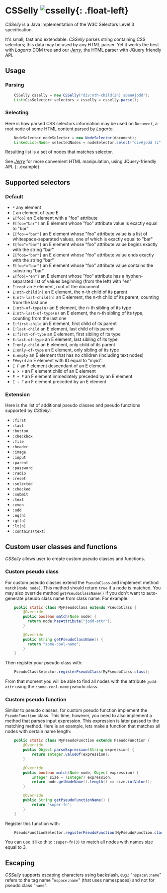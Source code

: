 # CSSelly ![csselly](csselly-big.png){: .float-left}

*CSSelly* is a Java implementation of the W3C Selectors Level 3
specification.

It's small, fast and extendable. *CSSelly* parses string containing CSS
selectors; this data may be used by any HTML parser. Yet it works the
best with *Lagarto* DOM tree and our [*Jerry*](/doc/jerry/index.html),
the HTML parser with JQuery friendly API.

## Usage

### Parsing

~~~~~ java
    CSSelly csselly = new CSSelly("div:nth-child(2n) span#jodd");
    List<CssSelector> selectors = csselly = csselly.parse();
~~~~~

### Selecting

Here is how parsed CSS selectors information may be used on `Document`,
a root node of some HTML content parsed by *Lagarto*.

~~~~~ java
    NodeSelector nodeSelector = new NodeSelector(document);
    LinkedList<Node> selectedNodes = nodeSelector.select("div#jodd li");
~~~~~

Resulting list is a set of nodes that matches selector.

See [*Jerry*](/doc/jerry/index.html) for more convenient HTML
manipulation, using JQuery-friendly API.
{: .example}

## Supported selectors

### Default

* `*` any element
* `E` an element of type E
* `E[foo]` an E element with a "foo" attribute
* `E[foo="bar"]` an E element whose "foo" attribute value is
  exactly equal to "bar"
* `E[foo~="bar"]` an E element whose "foo" attribute value is
  a list of whitespace-separated values, one of which is exactly equal
  to "bar"
* `E[foo^="bar"]` an E element whose "foo" attribute value
  begins exactly with the string "bar"
* `E[foo$="bar"]` an E element whose "foo" attribute value
  ends exactly with the string "bar"
* `E[foo*="bar"]` an E element whose "foo" attribute value
  contains the substring "bar"
* `E[foo|="en"]` an E element whose "foo" attribute has a
  hyphen-separated list of values beginning (from the left) with
  "en"
* `E:root` an E element, root of the document
* `E:nth-child(n)` an E element, the n-th child of its parent
* `E:nth-last-child(n)` an E element, the n-th child of its parent,
  counting from the last one
* `E:nth-of-type(n)` an E element, the n-th sibling of its type
* `E:nth-last-of-type(n)` an E element, the n-th sibling of its type,
  counting from the last one
* `E:first-child` an E element, first child of its parent
* `E:last-child` an E element, last child of its parent
* `E:first-of-type` an E element, first sibling of its type
* `E:last-of-type` an E element, last sibling of its type
* `E:only-child` an E element, only child of its parent
* `E:only-of-type` an E element, only sibling of its type
* `E:empty` an E element that has no children (including text nodes)
* `E#myid` an E element with ID equal to “myid”.
* `E F` an F element descendant of an E element
* `E > F` an F element child of an E element
* `E + F` an F element immediately preceded by an E element
* `E ~ F` an F element preceded by an E element

### Extension

Here is the list of additional pseudo classes and pseudo functions
supported by *CSSelly*:

* `:first`
* `:last`
* `:button`
* `:checkbox`
* `:file`
* `:header`
* `:image`
* `:input`
* `:parent`
* `:password`
* `:radio`
* `:reset`
* `:selected`
* `:checked`
* `:submit`
* `:text`
* `:even`
* `:odd`
* `:eq(n)`
* `:gt(n)`
* `:lt(n)`
* `:contains(text)`

## Custom user classes and functions

*CSSelly* allows user to create custom pseudo classes and functions.

### Custom pseudo class

For custom pseudo classes extend the `PseudoClass` and implement method `match(Node node)`. This method should return `true` if a node is matched. You may also override method `getPseudoClassName()` if you don't want to auto-generate pseudo class name from class name. For example:

~~~~~ java
    public static class MyPseudoClass extends PseudoClass {
        @Override
        public boolean match(Node node) {
          return node.hasAttribute("jodd-attr");
        }

        @Override
        public String getPseudoClassName() {
          return "some-cool-name";
        }
    }
~~~~~

Then register your pseudo class with:

~~~~~ java
    PseudoClassSelector.registerPseudoClass(MyPseudoClass.class);
~~~~~

From that moment you will be able to find all nodes with the attribute `jodd-attr` using the `:some-cool-name` pseudo class.

### Custom pseudo function

Similar to pseudo classes, for custom pseudo function implement the `PseudoFunction` class. This time, however, you need to also implement a method
that parses input expression. This expression is later passed to the matching method. Here is an example, lets make a function that matches all nodes with certain name length:

~~~~~ java
    public static class MyPseudoFunction extends PseudoFunction {
        @Override
        public Object parseExpression(String expression) {
            return Integer.valueOf(expression);
        }

        @Override
        public boolean match(Node node, Object expression) {
            Integer size = (Integer) expression;
            return node.getNodeName().length() == size.intValue();
        }

        @Override
        public String getPseudoFunctionName() {
            return "super-fn";
        }
    }
~~~~~

Register this function with:

~~~~~ java
    PseudoFunctionSelector.registerPseudoFunction(MyPseudoFunction.class);
~~~~~

You can use it like this: `:super-fn(3)` to match all nodes with names size equal to 3.

## Escaping

*CSSelly* supports escaping characters using backslash, e.g.: "`nspace\:name`" refers to the tag name
"`nspace:name`" (that uses namespaces) and not for pseudo class "`name`".


